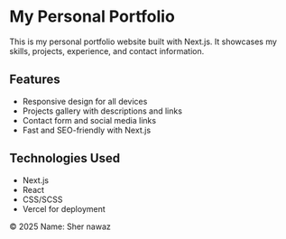 # My Personal Portfolio

This is my personal portfolio website built with Next.js. It showcases my skills, projects, experience, and contact information.

## Features
- Responsive design for all devices
- Projects gallery with descriptions and links
- Contact form and social media links
- Fast and SEO-friendly with Next.js

## Technologies Used
- Next.js
- React
- CSS/SCSS
- Vercel for deployment

© 2025  Name: Sher nawaz
